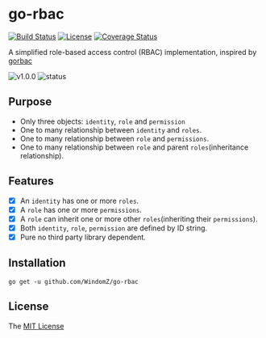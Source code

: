 # go-rbac
[![Build Status](https://travis-ci.org/WindomZ/go-rbac.svg?branch=master)](https://travis-ci.org/WindomZ/go-rbac)
[![License](https://img.shields.io/badge/license-MIT-green.svg)](https://opensource.org/licenses/MIT)
[![Coverage Status](https://coveralls.io/repos/github/WindomZ/go-rbac/badge.svg?branch=dev)](https://coveralls.io/github/WindomZ/go-rbac?branch=dev)

A simplified role-based access control (RBAC) implementation, 
inspired by [gorbac](https://github.com/mikespook/gorbac)

![v1.0.0](https://img.shields.io/badge/version-v1.0.0-green.svg)
![status](https://img.shields.io/badge/status-stable-green.svg)

## Purpose

* Only three objects: `identity`, `role` and `permission`
* One to many relationship between `identity` and `roles`.
* One to many relationship between `role` and `permissions`.
* One to many relationship between `role` and parent `roles`(inheritance relationship).

## Features

- [x] An `identity` has one or more `roles`.
- [x] A `role` has one or more `permissions`.
- [x] A `role` can inherit one or more other `roles`(inheriting their `permissions`).
- [x] Both `identity`, `role`, `permission` are defined by ID string.
- [x] Pure no third party library dependent.

## Installation

```
go get -u github.com/WindomZ/go-rbac
```

## License

The [MIT License](https://github.com/WindomZ/go-rbac/blob/master/LICENSE)
